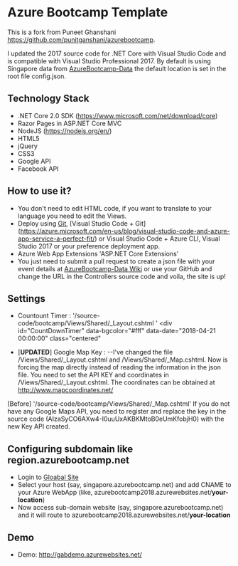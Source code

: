 # Azure Bootcamp Template

This is a fork from Puneet Ghanshani https://github.com/punitganshani/azurebootcamp.

I updated the 2017 source code for .NET Core with Visual Studio Code and is compatible with Visual Studio Professional 2017.
By default is using Singapore data from [AzureBootcamp-Data](https://github.com/azurebootcamp/azurebootcamp-data) the default location is set in the root file config.json.

## Technology Stack

- .NET Core 2.0 SDK (https://www.microsoft.com/net/download/core)
- Razor Pages in ASP.NET Core MVC
- NodeJS (https://nodejs.org/en/)
- HTML5
- jQuery
- CSS3
- Google API 
- Facebook API

## How to use it?

- You don't need to edit HTML code, if you want to translate to your language you need to edit the Views.
- Deploy using [Git](https://git-scm.com/download/), [Visual Studio Code + Git] (https://azure.microsoft.com/en-us/blog/visual-studio-code-and-azure-app-service-a-perfect-fit/) or Visual Studio Code + Azure CLI, Visual Studio 2017 or your preference deployment app.
- Azure Web App Extensions 'ASP.NET Core Extensions'
- You just need to submit a pull request to create a json file with your event details at [AzureBootcamp-Data Wiki](https://github.com/punitganshani/azurebootcamp-data/wiki) or use your GitHub and change the URL in the Controllers source code and voila, the site is up!



## Settings

- Countount Timer : '/source-code/bootcamp/Views/Shared/_Layout.cshtml
' <div id="CountDownTimer" data-bgcolor="#fff" data-date="2018-04-21 00:00:00" class="centered"

- [**UPDATED**] Google Map Key : 
--I've changed the file /Views/Shared/_Layout.cshtml and /Views/Shared/_Map.cshtml. Now is forcing the map directly instead of reading the information in the json file. You need to set the API KEY and coordinates in /Views/Shared/_Layout.cshtml. The coordinates can be obtained at http://www.mapcoordinates.net/

[Before] 
'/source-code/bootcamp/Views/Shared/_Map.cshtml' If you do not have any Google Maps API, you need to register and replace the key in the source code (AIzaSyCO6AXw4-I0uuUxAKBKMtoB0eUmKfobjH0) with the new Key API created.



## Configuring subdomain like region.azurebootcamp.net

- Login to [Gloabal Site](http://global.azurebootcamp.net)
- Select your host (say, singapore.azurebootcamp.net) and add CNAME to your Azure WebApp (like, azurebootcamp2018.azurewebsites.net/**your-location**)
- Now access sub-domain website (say, singapore.azurebootcamp.net) and it will route to azurebootcamp2018.azurewebsites.net/**your-location**


## Demo

- Demo: http://gabdemo.azurewebsites.net/
